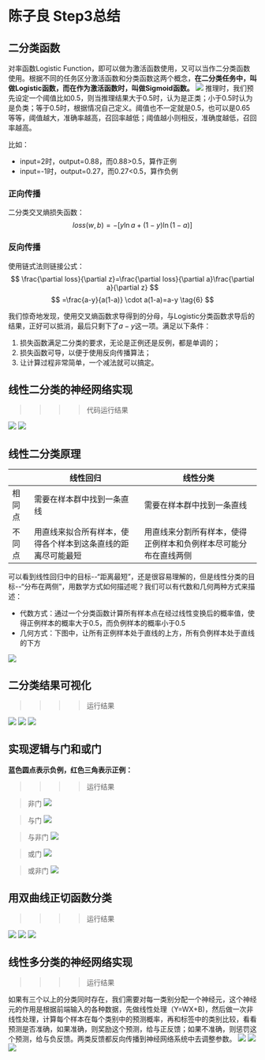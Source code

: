 # 陈子良 Step3总结
## 二分类函数

对率函数Logistic Function，即可以做为激活函数使用，又可以当作二分类函数使用。根据不同的任务区分激活函数和分类函数这两个概念，**在二分类任务中，叫做Logistic函数，而在作为激活函数时，叫做Sigmoid函数。**
![](image/logistic.png)
推理时，我们预先设定一个阈值比如0.5，则当推理结果大于0.5时，认为是正类；小于0.5时认为是负类；等于0.5时，根据情况自己定义。阈值也不一定就是0.5，也可以是0.65等等，阈值越大，准确率越高，召回率越低；阈值越小则相反，准确度越低，召回率越高。

比如：
- input=2时，output=0.88，而0.88>0.5，算作正例
- input=-1时，output=0.27，而0.27<0.5，算作负例
  
### 正向传播
二分类交叉熵损失函数：
$$
loss(w,b) = -[y \ln a+(1-y)\ln(1-a)] \tag{3}
$$

### 反向传播
使用链式法则链接公式：
$$
\frac{\partial loss}{\partial z}=\frac{\partial loss}{\partial a}\frac{\partial a}{\partial z}
$$
$$
=\frac{a-y}{a(1-a)} \cdot a(1-a)=a-y \tag{6}
$$

我们惊奇地发现，使用交叉熵函数求导得到的分母，与Logistic分类函数求导后的结果，正好可以抵消，最后只剩下了$a-y$这一项。满足以下条件：
1. 损失函数满足二分类的要求，无论是正例还是反例，都是单调的；
2. 损失函数可导，以便于使用反向传播算法；
3. 让计算过程非常简单，一个减法就可以搞定。

## 线性二分类的神经网络实现
>>>>代码运行结果

![](image/3-2.png)
![](image/3-1.png)

## 线性二分类原理
||线性回归|线性分类|
|---|---|---|
|相同点|需要在样本群中找到一条直线|需要在样本群中找到一条直线|
|不同点|用直线来拟合所有样本，使得各个样本到这条直线的距离尽可能最短|用直线来分割所有样本，使得正例样本和负例样本尽可能分布在直线两侧|

可以看到线性回归中的目标--“距离最短”，还是很容易理解的，但是线性分类的目标--“分布在两侧”，用数学方式如何描述呢？我们可以有代数和几何两种方式来描述：

- 代数方式：通过一个分类函数计算所有样本点在经过线性变换后的概率值，使得正例样本的概率大于0.5，而负例样本的概率小于0.5
- 几何方式：下图中，让所有正例样本处于直线的上方，所有负例样本处于直线的下方

![](image/linear_binary_analysis.png)

## 二分类结果可视化
>>>>运行结果

![](image/3-3.png)
![](image/3-4.png)
![](image/3-5.png)

## 实现逻辑与门和或门
**蓝色圆点表示负例，红色三角表示正例：**
>>>> 运行结果

>非门
![](image/3-6.png)

>与门
![](image/3-7.png)

>与非门
![](image/3-8.png)

>或门
![](image/3-9.png)

>或非门
![](image/3-10.png)

## 用双曲线正切函数分类
>>>>运行结果

![](image/3-11.png)
![](image/3-12.png)
![](image/3-13.png)

## 线性多分类的神经网络实现

>>>>运行结果

如果有三个以上的分类同时存在，我们需要对每一类别分配一个神经元，这个神经元的作用是根据前端输入的各种数据，先做线性处理（Y=WX+B)，然后做一次非线性处理，计算每个样本在每个类别中的预测概率，再和标签中的类别比较，看看预测是否准确，如果准确，则奖励这个预测，给与正反馈；如果不准确，则惩罚这个预测，给与负反馈。两类反馈都反向传播到神经网络系统中去调整参数。
![](image/3-14.png)
![](image/3-15.png)
![](image/3-16.png)